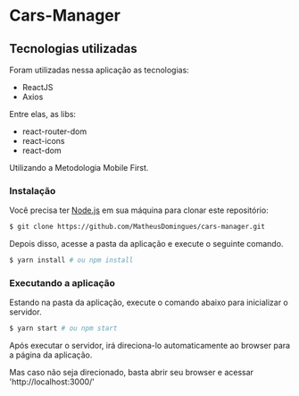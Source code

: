 # Cars-Manager

## Tecnologias utilizadas

Foram utilizadas nessa aplicação as tecnologias:

- ReactJS
- Axios

Entre elas, as libs:

- react-router-dom
- react-icons
- react-dom

Utilizando a Metodologia Mobile First.

### Instalação

Você precisa ter [Node.js](https://nodejs.org) em sua máquina para clonar este repositório:

```sh
$ git clone https://github.com/MatheusDomingues/cars-manager.git
```

Depois disso, acesse a pasta da aplicação e execute o seguinte comando.

```sh
$ yarn install # ou npm install
```

### Executando a aplicação

Estando na pasta da aplicação, execute o comando abaixo para inicializar o servidor.

```sh
$ yarn start # ou npm start
```

Após executar o servidor, irá direciona-lo automaticamente ao browser para a página da aplicação.

Mas caso não seja direcionado, basta abrir seu browser e acessar 'http://localhost:3000/'
